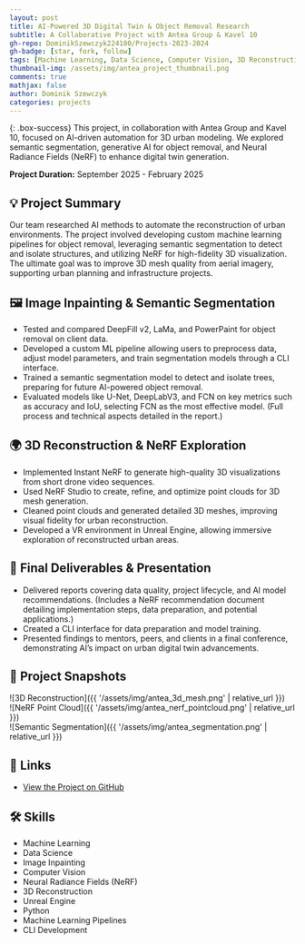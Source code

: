 ```yaml
---
layout: post
title: AI-Powered 3D Digital Twin & Object Removal Research
subtitle: A Collaborative Project with Antea Group & Kavel 10
gh-repo: DominikSzewczyk224180/Projects-2023-2024
gh-badge: [star, fork, follow]
tags: [Machine Learning, Data Science, Computer Vision, 3D Reconstruction, NeRF, Urban Digital Twins]
thumbnail-img: /assets/img/antea_project_thumbnail.png
comments: true
mathjax: false
author: Dominik Szewczyk
categories: projects
---
```


{: .box-success}
This project, in collaboration with Antea Group and Kavel 10, focused on AI-driven automation for 3D urban modeling. We explored semantic segmentation, generative AI for object removal, and Neural Radiance Fields (NeRF) to enhance digital twin generation.

**Project Duration:** September 2025 - February 2025 

## 💡 Project Summary  

Our team researched AI methods to automate the reconstruction of urban environments. The project involved developing custom machine learning pipelines for object removal, leveraging semantic segmentation to detect and isolate structures, and utilizing NeRF for high-fidelity 3D visualization. The ultimate goal was to improve 3D mesh quality from aerial imagery, supporting urban planning and infrastructure projects.

## 🖼️ Image Inpainting & Semantic Segmentation  

- Tested and compared DeepFill v2, LaMa, and PowerPaint for object removal on client data.  
- Developed a custom ML pipeline allowing users to preprocess data, adjust model parameters, and train segmentation models through a CLI interface.  
- Trained a semantic segmentation model to detect and isolate trees, preparing for future AI-powered object removal.  
- Evaluated models like U-Net, DeepLabV3, and FCN on key metrics such as accuracy and IoU, selecting FCN as the most effective model. (Full process and technical aspects detailed in the report.)  

## 🌍 3D Reconstruction & NeRF Exploration  

- Implemented Instant NeRF to generate high-quality 3D visualizations from short drone video sequences.  
- Used NeRF Studio to create, refine, and optimize point clouds for 3D mesh generation.  
- Cleaned point clouds and generated detailed 3D meshes, improving visual fidelity for urban reconstruction.  
- Developed a VR environment in Unreal Engine, allowing immersive exploration of reconstructed urban areas.  

## 📑 Final Deliverables & Presentation  

- Delivered reports covering data quality, project lifecycle, and AI model recommendations. (Includes a NeRF recommendation document detailing implementation steps, data preparation, and potential applications.)  
- Created a CLI interface for data preparation and model training.  
- Presented findings to mentors, peers, and clients in a final conference, demonstrating AI’s impact on urban digital twin advancements.  

## 📸 Project Snapshots  

![3D Reconstruction]({{ '/assets/img/antea_3d_mesh.png' | relative_url }})  
![NeRF Point Cloud]({{ '/assets/img/antea_nerf_pointcloud.png' | relative_url }})  
![Semantic Segmentation]({{ '/assets/img/antea_segmentation.png' | relative_url }})  

## 🔗 Links  

- [View the Project on GitHub](https://github.com/DominikSzewczyk224180/Projects-2023-2024)  

## 🛠 Skills  

- Machine Learning  
- Data Science  
- Image Inpainting  
- Computer Vision  
- Neural Radiance Fields (NeRF)  
- 3D Reconstruction  
- Unreal Engine  
- Python  
- Machine Learning Pipelines  
- CLI Development  

